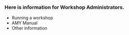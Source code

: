 ### Here is information for Workshop Administrators.

* Running a workshop
* AMY Manual
* Other information


